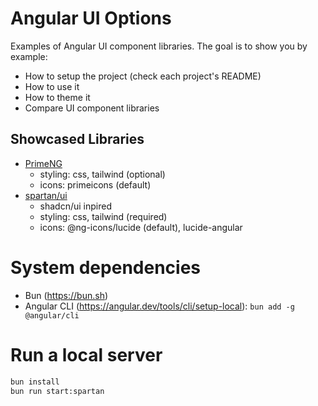 # Angular UI Options
Examples of Angular UI component libraries. The goal is to show you by example:
- How to setup the project (check each project's README)
- How to use it
- How to theme it
- Compare UI component libraries

## Showcased Libraries
- [PrimeNG](https://primeng.org/installation)
  - styling: css, tailwind (optional)
  - icons: primeicons (default)
- [spartan/ui](https://www.spartan.ng/documentation/installation)
  - shadcn/ui inpired
  - styling: css, tailwind (required)
  - icons: @ng-icons/lucide (default), lucide-angular

# System dependencies
- Bun (https://bun.sh)
- Angular CLI (https://angular.dev/tools/cli/setup-local): `bun add -g @angular/cli`

# Run a local server
```sh
bun install
bun run start:spartan
```
